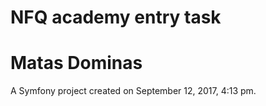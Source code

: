 NFQ academy entry task
=================
Matas Dominas
=================

A Symfony project created on September 12, 2017, 4:13 pm.

